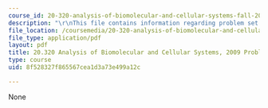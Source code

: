 ```yaml
---
course_id: 20-320-analysis-of-biomolecular-and-cellular-systems-fall-2012
description: "\r\nThis file contains information regarding problem set 6."
file_location: /coursemedia/20-320-analysis-of-biomolecular-and-cellular-systems-fall-2012/8f528327f865567cea1d3a73e499a12c_MIT20_320F12_2009_PS6_Prob.pdf
file_type: application/pdf
layout: pdf
title: 20.320 Analysis of Biomolecular and Cellular Systems, 2009 Problem Set 6
type: course
uid: 8f528327f865567cea1d3a73e499a12c

---
```

None